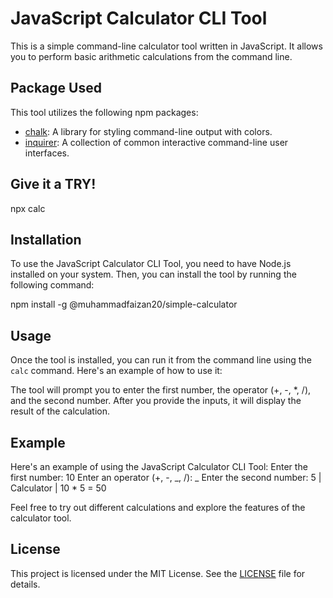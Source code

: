 # JavaScript Calculator CLI Tool

This is a simple command-line calculator tool written in JavaScript. It allows you to perform basic arithmetic calculations from the command line.

## Package Used

This tool utilizes the following npm packages:

- [chalk](https://www.npmjs.com/package/chalk): A library for styling command-line output with colors.
- [inquirer](https://www.npmjs.com/package/inquirer): A collection of common interactive command-line user interfaces.

## Give it a TRY!

npx calc

## Installation

To use the JavaScript Calculator CLI Tool, you need to have Node.js installed on your system. Then, you can install the tool by running the following command:

npm install -g @muhammadfaizan20/simple-calculator

## Usage

Once the tool is installed, you can run it from the command line using the `calc` command. Here's an example of how to use it:

The tool will prompt you to enter the first number, the operator (+, -, \*, /), and the second number. After you provide the inputs, it will display the result of the calculation.

## Example

Here's an example of using the JavaScript Calculator CLI Tool:
Enter the first number: 10
Enter an operator (+, -, _, /): _
Enter the second number: 5
| Calculator |
10 \* 5 = 50

Feel free to try out different calculations and explore the features of the calculator tool.

## License

This project is licensed under the MIT License. See the [LICENSE](LICENSE) file for details.
